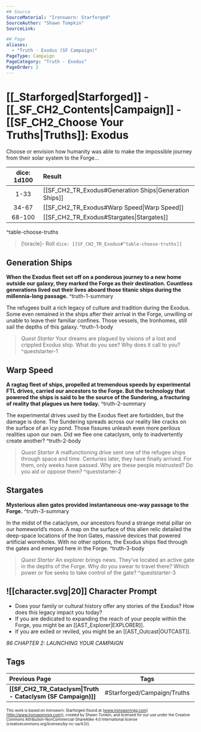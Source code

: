```yaml
---
## Source
SourceMaterial: "Ironsworn: Starforged"
SourceAuthor: "Shawn Tompkin"
SourceLink: 

## Page
aliases:
  - "Truth - Exodus (SF Campaign)"
PageType: Campaign
PageCategory: "Truth - Exodus"
PageOrder: 2
---
```

# [[_Starforged|Starforged]] - [[_SF_CH2_Contents|Campaign]] - [[SF_CH2_Choose Your Truths|Truths]]: Exodus
Choose or envision how humanity was able to make the impossible journey from their solar system to the Forge...

| dice: 1d100 | Result |
|:---:|:--- |
| 1-33 | [[SF_CH2_TR_Exodus#Generation Ships\|Generation Ships]] |
| 34-67 | [[SF_CH2_TR_Exodus#Warp Speed\|Warp Speed]] |
| 68-100 | [[SF_CH2_TR_Exodus#Stargates\|Stargates]] |
^table-choose-truths

> [!oracle]- Roll
> `dice: [[SF_CH2_TR_Exodus#^table-choose-truths]]`

## Generation Ships
**When the Exodus fleet set off on a ponderous journey to a new home outside our galaxy, they marked the Forge as their destination. Countless generations lived out their lives aboard those titanic ships during the millennia-long passage.** ^truth-1-summary
 
The refugees built a rich legacy of culture and tradition during the Exodus. Some even remained in the ships after their arrival in the Forge, unwilling or unable to leave their familiar confines. Those vessels, the Ironhomes, still sail the depths of this galaxy. ^truth-1-body

> _Quest Starter_
> Your dreams are plagued by visions of a lost and crippled Exodus ship. What do you see? Why does it call to you? ^queststarter-1

## Warp Speed
**A ragtag fleet of ships, propelled at tremendous speeds by experimental FTL drives, carried our ancestors to the Forge. But the technology that powered the ships is said to be the source of the Sundering, a fracturing of reality that plagues us here today.** ^truth-2-summary
 
The experimental drives used by the Exodus fleet are forbidden, but the damage is done. The Sundering spreads across our reality like cracks on the surface of an icy pond. Those fissures unleash even more perilous realities upon our own. Did we flee one cataclysm, only to inadvertently create another? ^truth-2-body

> _Quest Starter_
> A malfunctioning drive sent one of the refugee ships through space and time. Centuries later, they have finally arrived. For them, only weeks have passed. Why are these people mistrusted? Do you aid or oppose them? ^queststarter-2

## Stargates
**Mysterious alien gates provided instantaneous one-way passage to the Forge.** ^truth-3-summary
 
In the midst of the cataclysm, our ancestors found a strange metal pillar on our homeworld’s moon. A map on the surface of this alien relic detailed the deep-space locations of the Iron Gates, massive devices that powered artificial wormholes. With no other options, the Exodus ships fled through the gates and emerged here in the Forge. ^truth-3-body

> _Quest Starter_
> An explorer brings news. They’ve located an active gate in the depths of the Forge. Why do you swear to travel there? Which power or foe seeks to take control of the gate? ^queststarter-3

## ![[character.svg|20]] Character Prompt
- Does your family or cultural history offer any stories of the Exodus? How does this legacy impact you today?
- If you are dedicated to expanding the reach of your people within the Forge, you might be an [[AST_Explorer|EXPLORER]].
- If you are exiled or reviled, you might be an [[AST_Outcast|OUTCAST]].

*86 CHAPTER 2: LAUNCHING YOUR CAMPAIGN*

## Tags
| Previous Page | Tags | Next Page |
|:--- |:---:| ---:|
| **[[SF_CH2_TR_Cataclysm\|Truth - Cataclysm (SF Campaign)]]** | #Starforged/Campaign/Truths | **[[SF_CH2_TR_Communities\|Truth - Communities (SF Campaign)]]** |

<font size=-2>This work is based on Ironsworn: Starforged (found at [www.ironswornrpg.com](http://www.ironswornrpg.com)), created by Shawn Tomkin, and licensed for our use under the Creative Commons Attribution-NonCommercial-ShareAlike 4.0 International license  (creativecommons.org/licenses/by-nc-sa/4.0/).</font>